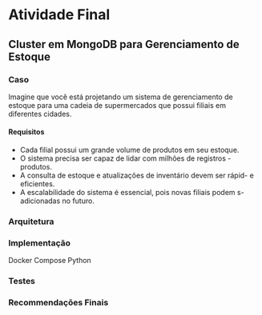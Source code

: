 # Atividade Final

## Cluster em MongoDB para Gerenciamento de Estoque

### Caso

Imagine que você está projetando um sistema de gerenciamento de estoque para uma cadeia de supermercados que possui filiais em diferentes cidades.

#### Requisitos

- Cada filial possui um grande volume de produtos em seu estoque.
- O sistema precisa ser capaz de lidar com milhões de registros - produtos.
- A consulta de estoque e atualizações de inventário devem ser rápid- e eficientes.
- A escalabilidade do sistema é essencial, pois novas filiais podem s- adicionadas no futuro.

### Arquitetura

### Implementação

Docker Compose
Python

### Testes

### Recommendações Finais
